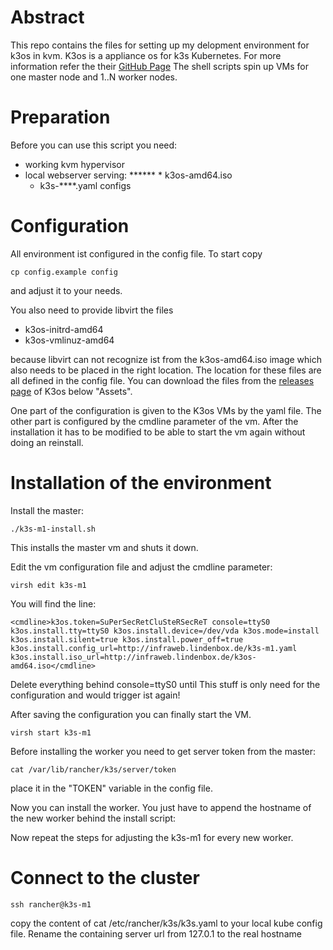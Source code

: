 # Abstract

This repo contains the files for setting up my delopment environment for k3os in kvm. K3os is a appliance os for k3s Kubernetes. For more information refer the their [GitHub Page](https://github.com/rancher/k3os) The shell scripts spin up VMs for one master node and 1..N worker nodes.

# Preparation

Before you can use this script you need:

* working kvm hypervisor
* local webserver serving:
******  * k3os-amd64.iso
  * k3s-****.yaml configs

# Configuration

All environment ist configured in the config file. To start copy

`cp config.example config`

and adjust it to your needs.

You also need to provide libvirt the files

* k3os-initrd-amd64
* k3os-vmlinuz-amd64

because libvirt can not recognize ist from the k3os-amd64.iso image which also needs to be placed in the right location. The location for these files are all defined in the config file. You can download the files from the [releases page](https://github.com/rancher/k3os/releases) of K3os below "Assets".

One part of the configuration is given to the K3os VMs by the yaml file. The other part is configured by the cmdline parameter of the vm. After the installation it has to be modified to be able to start the vm again without doing an reinstall.

# Installation of the environment

Install the master:

`./k3s-m1-install.sh`

This installs the master vm and shuts it down.

Edit the vm configuration file and adjust the cmdline parameter:

`virsh edit k3s-m1`

You will find the line:

    <cmdline>k3os.token=SuPerSecRetCluSteRSecReT console=ttyS0 k3os.install.tty=ttyS0 k3os.install.device=/dev/vda k3os.mode=install k3os.install.silent=true k3os.install.power_off=true k3os.install.config_url=http://infraweb.lindenbox.de/k3s-m1.yaml k3os.install.iso_url=http://infraweb.lindenbox.de/k3os-amd64.iso</cmdline>

Delete everything behind console=ttyS0 until </cmdline> This stuff is only need for the configuration and would trigger ist again!

After saving the configuration you can finally start the VM.

`virsh start k3s-m1`

Before installing the worker you need to get server token from the master:

`cat /var/lib/rancher/k3s/server/token`

place it in the "TOKEN" variable in the config file.

Now you can install the worker. You just have to append the hostname of the new worker behind the install script:

Now repeat the steps for adjusting the k3s-m1 for every new worker.

# Connect to the cluster

`ssh rancher@k3s-m1`

copy the content of cat /etc/rancher/k3s/k3s.yaml to your local kube config file. Rename the containing server url from 127.0.1 to the real hostname
